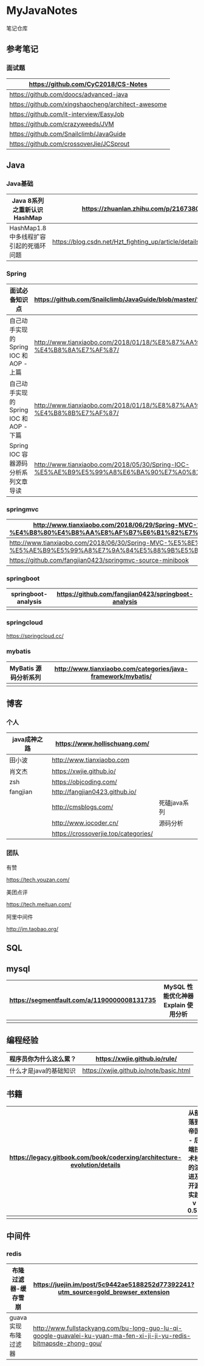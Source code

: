 # MyJavaNotes
笔记仓库



## 参考笔记

### 面试题

| <https://github.com/CyC2018/CS-Notes>                |
| ---------------------------------------------------- |
| <https://github.com/doocs/advanced-java>             |
| <https://github.com/xingshaocheng/architect-awesome> |
| <https://github.com/it-interview/EasyJob>            |
| https://github.com/crazyweeds/JVM                    |
| <https://github.com/Snailclimb/JavaGuide>            |
| <https://github.com/crossoverJie/JCSprout>           |



## Java

### Java基础

| Java   8系列之重新认识HashMap          | <https://zhuanlan.zhihu.com/p/21673805>                      |
| -------------------------------------- | ------------------------------------------------------------ |
| HashMap1.8中多线程扩容引起的死循环问题 | <https://blog.csdn.net/Hzt_fighting_up/article/details/78737468> |



### Spring

| 面试必备知识点                          | <https://github.com/Snailclimb/JavaGuide/blob/master/%E4%B8%BB%E6%B5%81%E6%A1%86%E6%9E%B6/Spring%E5%AD%A6%E4%B9%A0%E4%B8%8E%E9%9D%A2%E8%AF%95.md> |
| --------------------------------------- | ------------------------------------------------------------ |
| 自己动手实现的 Spring IOC 和 AOP - 上篇 | <http://www.tianxiaobo.com/2018/01/18/%E8%87%AA%E5%B7%B1%E5%8A%A8%E6%89%8B%E5%AE%9E%E7%8E%B0%E7%9A%84-Spring-IOC-%E5%92%8C-AOP-%E4%B8%8A%E7%AF%87/> |
| 自己动手实现的 Spring IOC 和 AOP - 下篇 | <http://www.tianxiaobo.com/2018/01/18/%E8%87%AA%E5%B7%B1%E5%8A%A8%E6%89%8B%E5%AE%9E%E7%8E%B0%E7%9A%84-Spring-IOC-%E5%92%8C-AOP-%E4%B8%8B%E7%AF%87/> |
| Spring IOC 容器源码分析系列文章导读     | <http://www.tianxiaobo.com/2018/05/30/Spring-IOC-%E5%AE%B9%E5%99%A8%E6%BA%90%E7%A0%81%E5%88%86%E6%9E%90%E7%B3%BB%E5%88%97%E6%96%87%E7%AB%A0%E5%AF%BC%E8%AF%BB/> |



### springmvc

| http://www.tianxiaobo.com/2018/06/29/Spring-MVC-%E5%8E%9F%E7%90%86%E6%8E%A2%E7%A7%98-%E4%B8%80%E4%B8%AA%E8%AF%B7%E6%B1%82%E7%9A%84%E6%97%85%E8%A1%8C%E8%BF%87%E7%A8%8B/ |
| ------------------------------------------------------------ |
| http://www.tianxiaobo.com/2018/06/30/Spring-MVC-%E5%8E%9F%E7%90%86%E6%8E%A2%E7%A7%98-%E5%AE%B9%E5%99%A8%E7%9A%84%E5%88%9B%E5%BB%BA%E8%BF%87%E7%A8%8B/ |
| <https://github.com/fangjian0423/springmvc-source-minibook>  |



### springboot

| springboot-analysis | https://github.com/fangjian0423/springboot-analysis |
| ------------------- | --------------------------------------------------- |
|                     |                                                     |



### springcloud

https://springcloud.cc/



### mybatis

| MyBatis 源码分析系列 | http://www.tianxiaobo.com/categories/java-framework/mybatis/ |
| -------------------- | ------------------------------------------------------------ |
|                      |                                                              |



## 博客

### 个人

| java成神之路 | https://www.hollischuang.com/        |              |
| ------------ | ------------------------------------ | ------------ |
| 田小波       | http://www.tianxiaobo.com            |              |
| 肖文杰       | https://xwjie.github.io/             |              |
| zsh          | https://objcoding.com/               |              |
| fangjian     | <http://fangjian0423.github.io/>     |              |
|              | <http://cmsblogs.com/>               | 死磕java系列 |
|              | <http://www.iocoder.cn/>             | 源码分析     |
|              | https://crossoverjie.top/categories/ |              |

### 团队

有赞

https://tech.youzan.com/

美团点评

https://tech.meituan.com/

阿里中间件

http://jm.taobao.org/





## SQL

## mysql

| <https://segmentfault.com/a/1190000008131735> | MySQL 性能优化神器 Explain 使用分析 |
| --------------------------------------------- | ----------------------------------- |
|                                               |                                     |



## 编程经验

| 程序员你为什么这么累？ | https://xwjie.github.io/rule/           |
| ---------------------- | --------------------------------------- |
| 什么才是java的基础知识 | https://xwjie.github.io/note/basic.html |



## 书籍

| <https://legacy.gitbook.com/book/coderxing/architecture-evolution/details> | 从部落到帝国 - 后端技术栈的演进及开源实践 v 0.51 |
| ------------------------------------------------------------ | ------------------------------------------------ |
|                                                              |                                                  |



## 中间件

### redis

| 布隆过滤器-缓存雪崩 | https://juejin.im/post/5c9442ae5188252d77392241?utm_source=gold_browser_extension |
| ------------------- | ------------------------------------------------------------ |
| guava实现布隆过滤器 | http://www.fullstackyang.com/bu-long-guo-lu-qi-google-guavalei-ku-yuan-ma-fen-xi-ji-ji-yu-redis-bitmapsde-zhong-gou/ |



